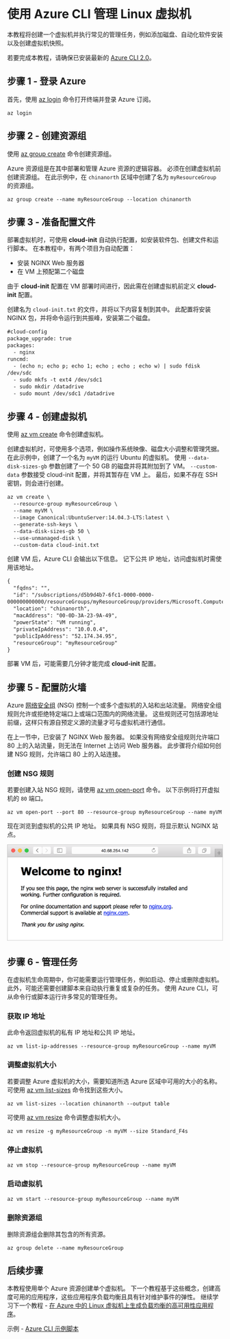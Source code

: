 <properties
    pageTitle="使用 Azure CLI 管理 Linux 虚拟机 | Azure"
    description="教程 - 使用 Azure CLI 管理 Linux 虚拟机"
    services="virtual-machines-linux"
    documentationcenter="virtual-machines"
    author="neilpeterson"
    manager="timlt"
    editor="tysonn"
    tags="azure-service-management" />
<tags
    ms.assetid=""
    ms.service="virtual-machines-linux"
    ms.devlang="azurecli"
    ms.topic="article"
    ms.tgt_pltfrm="vm-linux"
    ms.workload="infrastructure"
    ms.date="03/28/2017"
    wacn.date="05/15/2017"
    ms.author="nepeters"
    ms.translationtype="Human Translation"
    ms.sourcegitcommit="457fc748a9a2d66d7a2906b988e127b09ee11e18"
    ms.openlocfilehash="a2084798dc02ec48962e8f31cfcc70d04ed399fa"
    ms.contentlocale="zh-cn"
    ms.lasthandoff="05/05/2017" />

# <a name="manage-linux-virtual-machines-with-the-azure-cli"></a>使用 Azure CLI 管理 Linux 虚拟机

本教程将创建一个虚拟机并执行常见的管理任务，例如添加磁盘、自动化软件安装以及创建虚拟机快照。 

若要完成本教程，请确保已安装最新的 [Azure CLI 2.0](https://docs.microsoft.com/zh-cn/cli/azure/install-azure-cli)。

## <a name="step-1---log-in-to-azure"></a>步骤 1 - 登录 Azure

首先，使用 [az login](https://docs.microsoft.com/zh-cn/cli/azure/#login) 命令打开终端并登录 Azure 订阅。

    az login

## <a name="step-2---create-resource-group"></a>步骤 2 - 创建资源组

使用 [az group create](https://docs.microsoft.com/zh-cn/cli/azure/group#create) 命令创建资源组。 

Azure 资源组是在其中部署和管理 Azure 资源的逻辑容器。 必须在创建虚拟机前创建资源组。 在此示例中，在 `chinanorth` 区域中创建了名为 `myResourceGroup` 的资源组。 

    az group create --name myResourceGroup --location chinanorth

## <a name="step-3---prepare-configuration"></a>步骤 3 - 准备配置文件

部署虚拟机时，可使用 **cloud-init** 自动执行配置，如安装软件包、创建文件和运行脚本。 在本教程中，有两个项目为自动配置：

- 安装 NGINX Web 服务器
- 在 VM 上预配第二个磁盘

由于 **cloud-init** 配置在 VM 部署时间进行，因此需在创建虚拟机前定义 **cloud-init** 配置。

创建名为 `cloud-init.txt` 的文件，并将以下内容复制到其中。 此配置将安装 NGINX 包，并将命令运行到共振峰，安装第二个磁盘。

    #cloud-config
    package_upgrade: true
    packages:
      - nginx
    runcmd:
      - (echo n; echo p; echo 1; echo ; echo ; echo w) | sudo fdisk /dev/sdc
      - sudo mkfs -t ext4 /dev/sdc1
      - sudo mkdir /datadrive
      - sudo mount /dev/sdc1 /datadrive

## <a name="step-4---create-virtual-machine"></a>步骤 4 - 创建虚拟机

使用 [az vm create](https://docs.microsoft.com/zh-cn/cli/azure/vm#create) 命令创建虚拟机。 

创建虚拟机时，可使用多个选项，例如操作系统映像、磁盘大小调整和管理凭据。 在此示例中，创建了一个名为 `myVM` 的运行 Ubuntu 的虚拟机。 使用 `--data-disk-sizes-gb` 参数创建了一个 50 GB 的磁盘并将其附加到了 VM。 `--custom-data` 参数接受 cloud-init 配置，并将其暂存在 VM 上。 最后，如果不存在 SSH 密钥，则会进行创建。

    az vm create \
      --resource-group myResourceGroup \
      --name myVM \
      --image Canonical:UbuntuServer:14.04.3-LTS:latest \
      --generate-ssh-keys \
      --data-disk-sizes-gb 50 \
      --use-unmanaged-disk \
      --custom-data cloud-init.txt

创建 VM 后，Azure CLI 会输出以下信息。 记下公共 IP 地址，访问虚拟机时需使用该地址。 

    {
      "fqdns": "",
      "id": "/subscriptions/d5b9d4b7-6fc1-0000-0000-000000000000/resourceGroups/myResourceGroup/providers/Microsoft.Compute/virtualMachines/myVM",
      "location": "chinanorth",
      "macAddress": "00-0D-3A-23-9A-49",
      "powerState": "VM running",
      "privateIpAddress": "10.0.0.4",
      "publicIpAddress": "52.174.34.95",
      "resourceGroup": "myResourceGroup"
    }

部署 VM 后，可能需要几分钟才能完成 **cloud-init** 配置。 

## <a name="step-5---configure-firewall"></a>步骤 5 - 配置防火墙

Azure [网络安全组](/documentation/articles/virtual-networks-nsg/) (NSG) 控制一个或多个虚拟机的入站和出站流量。 网络安全组规则允许或拒绝特定端口上或端口范围内的网络流量。 这些规则还可包括源地址前缀，这样只有源自预定义源的流量才可与虚拟机进行通信。

在上一节中，已安装了 NGINX Web 服务器。 如果没有网络安全组规则允许端口 80 上的入站流量，则无法在 Internet 上访问 Web 服务器。 此步骤将介绍如何创建 NSG 规则，允许端口 80 上的入站连接。

### <a name="create-nsg-rule"></a>创建 NSG 规则

若要创建入站 NSG 规则，请使用 [az vm open-port](https://docs.microsoft.com/zh-cn/cli/azure/vm#open-port) 命令。 以下示例将打开虚拟机的 `80` 端口。

    az vm open-port --port 80 --resource-group myResourceGroup --name myVM 

现在浏览到虚拟机的公共 IP 地址。 如果具有 NSG 规则，将显示默认 NGINX 站点。

![NGINX 默认站点](./media/virtual-machines-linux-tutorial-manage-vm/nginx.png)  

## <a name="step-7---management-tasks"></a>步骤 6 - 管理任务

在虚拟机生命周期中，你可能需要运行管理任务，例如启动、停止或删除虚拟机。 此外，可能还需要创建脚本来自动执行重复或复杂的任务。 使用 Azure CLI，可从命令行或脚本运行许多常见的管理任务。 

### <a name="get-ip-address"></a>获取 IP 地址

此命令返回虚拟机的私有 IP 地址和公共 IP 地址。  

    az vm list-ip-addresses --resource-group myResourceGroup --name myVM

### <a name="resize-virtual-machine"></a>调整虚拟机大小

若要调整 Azure 虚拟机的大小，需要知道所选 Azure 区域中可用的大小的名称。 可使用 [az vm list-sizes](https://docs.microsoft.com/zh-cn/cli/azure/vm#list-sizes) 命令找到这些大小。

    az vm list-sizes --location chinanorth --output table

可使用 [az vm resize](https://docs.microsoft.com/zh-cn/cli/azure/vm#resize) 命令调整虚拟机大小。 

    az vm resize -g myResourceGroup -n myVM --size Standard_F4s

### <a name="stop-virtual-machine"></a>停止虚拟机

    az vm stop --resource-group myResourceGroup --name myVM

### <a name="start-virtual-machine"></a>启动虚拟机

    az vm start --resource-group myResourceGroup --name myVM

### <a name="delete-resource-group"></a>删除资源组

删除资源组会删除其包含的所有资源。

    az group delete --name myResourceGroup

## <a name="next-steps"></a>后续步骤
本教程使用单个 Azure 资源创建单个虚拟机。 下一个教程基于这些概念，创建高度可用的应用程序，这些应用程序负载均衡且具有针对维护事件的弹性。 继续学习下一个教程 - [在 Azure 中的 Linux 虚拟机上生成负载均衡的高可用性应用程序](/documentation/articles/virtual-machines-linux-tutorial-load-balance-nodejs/)。

示例 - [Azure CLI 示例脚本](/documentation/articles/virtual-machines-windows-cli-samples/)